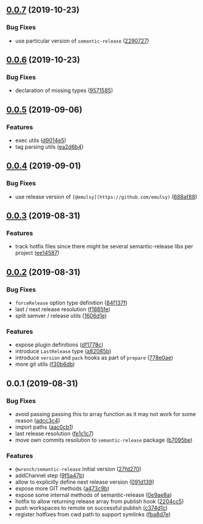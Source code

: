 ## [0.0.7](https://github.com/gavar/wrench/compare/v/semantic-release/0.0.6...v/semantic-release/0.0.7) (2019-10-23)


### Bug Fixes

* use particular version of `semantic-release` ([2290727](https://github.com/gavar/wrench/commit/2290727a5002e8760c714acad056597bfd181f74))

## [0.0.6](https://github.com/gavar/wrench/compare/v/semantic-release/0.0.5...v/semantic-release/0.0.6) (2019-10-23)


### Bug Fixes

* declaration of missing types ([9571585](https://github.com/gavar/wrench/commit/9571585))

## [0.0.5](https://github.com/gavar/wrench/compare/v/semantic-release/0.0.4...v/semantic-release/0.0.5) (2019-09-06)


### Features

* exec utils ([d9014e5](https://github.com/gavar/wrench/commit/d9014e5))
* tag parsing utils ([ea2d6b4](https://github.com/gavar/wrench/commit/ea2d6b4))

## [0.0.4](https://github.com/gavar/wrench/compare/v/semantic-release/0.0.3...v/semantic-release/0.0.4) (2019-09-01)


### Bug Fixes

* use release version of `[@emulsy](https://github.com/emulsy)` ([688af88](https://github.com/gavar/wrench/commit/688af88))

## [0.0.3](https://github.com/gavar/wrench/compare/v/semantic-release/0.0.2...v/semantic-release/0.0.3) (2019-08-31)


### Features

* track hotfix files since there might be several semantic-release libs per project ([ee14587](https://github.com/gavar/wrench/commit/ee14587))



## [0.0.2](https://github.com/gavar/wrench/compare/v/semantic-release/0.0.1...v/semantic-release/0.0.2) (2019-08-31)


### Bug Fixes

* `forceRelease` option type definition ([84f137f](https://github.com/gavar/wrench/commit/84f137f))
* last / next release resolution ([f1885fe](https://github.com/gavar/wrench/commit/f1885fe))
* split semver / release utils ([1606d1e](https://github.com/gavar/wrench/commit/1606d1e))


### Features

* expose plugin definitions ([df1778c](https://github.com/gavar/wrench/commit/df1778c))
* introduce `LastRelease` type ([a82085b](https://github.com/gavar/wrench/commit/a82085b))
* introduce `version` and `pack` hooks as part of `prepare` ([778e0ae](https://github.com/gavar/wrench/commit/778e0ae))
* more git utils ([f30b6db](https://github.com/gavar/wrench/commit/f30b6db))



## 0.0.1 (2019-08-31)


### Bug Fixes

* avoid passing passing this to array function as it may not work for some reason ([adcc3c4](https://github.com/gavar/wrench/commit/adcc3c4))
* import paths ([aac0cb1](https://github.com/gavar/wrench/commit/aac0cb1))
* last release resolution ([fe1c1c7](https://github.com/gavar/wrench/commit/fe1c1c7))
* move own commits resolution to `semantic-release` package ([b7095be](https://github.com/gavar/wrench/commit/b7095be))


### Features

* `@wrench/semantic-release` initial version ([27fd270](https://github.com/gavar/wrench/commit/27fd270))
* addChannel step ([9f5a47b](https://github.com/gavar/wrench/commit/9f5a47b))
* allow to explicitly define next release version ([091d139](https://github.com/gavar/wrench/commit/091d139))
* expose more GIT methods ([a473c9b](https://github.com/gavar/wrench/commit/a473c9b))
* expose some internal methods of semantic-release ([0e9ae8a](https://github.com/gavar/wrench/commit/0e9ae8a))
* hotfix to allow returning release array from publish hook ([2204cc5](https://github.com/gavar/wrench/commit/2204cc5))
* push workspaces to remote on successful publish ([c374d1c](https://github.com/gavar/wrench/commit/c374d1c))
* register hotfixes from cwd path to support symlinks ([fba8d7e](https://github.com/gavar/wrench/commit/fba8d7e))
